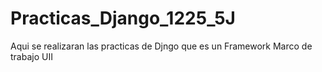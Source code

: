 # Practicas_Django_1225_5J
Aqui se realizaran las practicas de Djngo que es un Framework Marco de trabajo UII
